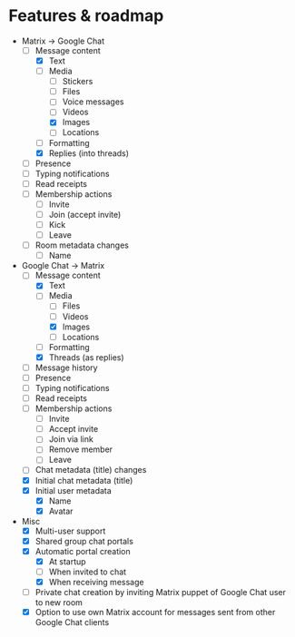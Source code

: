 # Features & roadmap

* Matrix → Google Chat
  * [ ] Message content
    * [x] Text
    * [ ] Media
      * [ ] Stickers
      * [ ] Files
      * [ ] Voice messages
      * [ ] Videos
      * [x] Images
      * [ ] Locations
    * [ ] Formatting
    * [x] Replies (into threads)
  * [ ] Presence
  * [ ] Typing notifications
  * [ ] Read receipts
  * [ ] Membership actions
    * [ ] Invite
    * [ ] Join (accept invite)
    * [ ] Kick
    * [ ] Leave
  * [ ] Room metadata changes
    * [ ] Name
* Google Chat → Matrix
  * [ ] Message content
    * [x] Text
    * [ ] Media
      * [ ] Files
      * [ ] Videos
      * [x] Images
      * [ ] Locations
    * [ ] Formatting
    * [x] Threads (as replies)
  * [ ] Message history
  * [ ] Presence
  * [ ] Typing notifications
  * [ ] Read receipts
  * [ ] Membership actions
    * [ ] Invite
    * [ ] Accept invite
    * [ ] Join via link
    * [ ] Remove member
    * [ ] Leave
  * [ ] Chat metadata (title) changes
  * [x] Initial chat metadata (title)
  * [x] Initial user metadata
    * [x] Name
    * [x] Avatar
* Misc
  * [x] Multi-user support
  * [x] Shared group chat portals
  * [x] Automatic portal creation
    * [x] At startup
    * [ ] When invited to chat
    * [x] When receiving message
  * [ ] Private chat creation by inviting Matrix puppet of Google Chat user to new room
  * [x] Option to use own Matrix account for messages sent from other Google Chat clients
